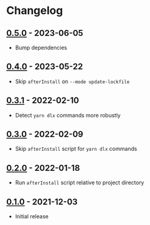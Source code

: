 # Changelog

## [0.5.0] - 2023-06-05
[0.5.0]: https://github.com/mhassan1/yarn-plugin-after-install/compare/v0.4.0...v0.5.0

- Bump dependencies

## [0.4.0] - 2023-05-22
[0.4.0]: https://github.com/mhassan1/yarn-plugin-after-install/compare/v0.3.1...v0.4.0

- Skip `afterInstall` on `--mode update-lockfile`

## [0.3.1] - 2022-02-10
[0.3.1]: https://github.com/mhassan1/yarn-plugin-after-install/compare/v0.3.0...v0.3.1

- Detect `yarn dlx` commands more robustly

## [0.3.0] - 2022-02-09
[0.3.0]: https://github.com/mhassan1/yarn-plugin-after-install/compare/v0.2.0...v0.3.0

- Skip `afterInstall` script for `yarn dlx` commands

## [0.2.0] - 2022-01-18
[0.2.0]: https://github.com/mhassan1/yarn-plugin-after-install/compare/v0.1.0...v0.2.0

- Run `afterInstall` script relative to project directory

## [0.1.0] - 2021-12-03
[0.1.0]: https://github.com/mhassan1/yarn-plugin-after-install/compare/51fc3c7a...v0.1.0

- Initial release
